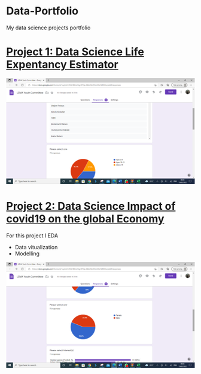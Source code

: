# Data-Portfolio
My data science projects portfolio
# [Project 1: Data Science Life Expentancy Estimator](https://github.com/abolayo/Data-science/blob/main/Life%20Expectancy%20Data.csv)

 ![first image](https://github.com/abolayo/Data-Portfolio/blob/main/images/Screenshot%20(23).png)
# [Project 2: Data Science Impact of covid19 on the global Economy](https://github.com/HDSC-21/covid19-on-the-global-economy/blob/main/Image/EDA.ipynb)
For this project I EDA
* Data vitualization
* Modelling

 ![](https://github.com/abolayo/Data-Portfolio/blob/main/images/Screenshot%20(24).png)
